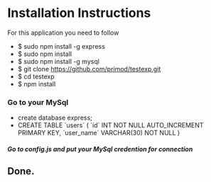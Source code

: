 # Installation Instructions
For this application you need to follow
- $ sudo npm install -g express
- $ sudo npm install
- $ sudo npm install -g mysql
- $ git clone https://github.com/primod/testexp.git
- $ cd testexp
- $ npm install

### Go to your MySql
- create database express;
- CREATE TABLE \`users\` (
 \`id\` INT NOT NULL AUTO_INCREMENT PRIMARY KEY,
 \`user_name\` VARCHAR(30) NOT NULL
 )

##### Go to config.js and put your MySql credention for connection

## Done.